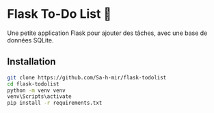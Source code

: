 # Flask To-Do List 📝

Une petite application Flask pour ajouter des tâches, avec une base de données SQLite.

## Installation

```bash
git clone https://github.com/Sa-h-mir/flask-todolist
cd flask-todolist
python -m venv venv
venv\Scripts\activate
pip install -r requirements.txt
